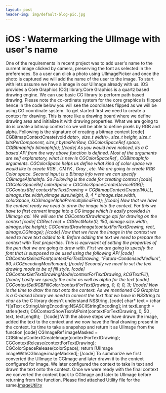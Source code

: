 ```yaml
---
layout: post
header-img: img/default-blog-pic.jpg
---
```


# iOS : Watermarking the UIImage with user's name

One of the requirements in recent project was to add user's name to the current image clicked by camera, preserving the font as selected in the preferences. So a user can click a photo using UIImagePicker and once the photo is captured we will add the name of the user to the image. To start with lets assume we have a image in our UIImage already with us. iOS provides a Core Graphics (CG) library.Core Graphics is a quartz based drawing engine. We can use basic CG library to perform path based drawing. Please note the co-ordinate system for the core graphics is flipped hence in the code below you will see the coordinates flipped as we will be using CG coordinate system. To get started first we need to create a context for drawing. This is more like a drawing board where we define drawing area and initialize it with drawing properties. What we are going to do is create a bitmap context so we will be able to define pixels by RGB and alpha. Following is the signature of creating a bitmap context [code] CGBitmapContextCreate(void *data>, size_t width>, size_t height, size_t bitsPerComponent, size_t bytesPerRow, CGColorSpaceRef space, CGBitmapInfo bitmapInfo); [/code] As you would have noticed, its a C based API from the way above function is defined. Most of the arguments are self explanatory, what is new is CGColorSpaceRef , CGBitmapInfo arguments. CGColorSpace helps us define what kind of color space we would like to create RGB , CMYK , Gray , etc. We are going to create RGB Color space. Second input is a Bitmap info were we can specify CGImageAlphaInfo. So Following is the code for creating context [code] CGColorSpaceRef colorSpace = CGColorSpaceCreateDeviceRGB(); CGContextRef contextForTextDrawing = CGBitmapContextCreate(NULL, aImage.size.width,aImage.size.height, 8, 4 * aImage.size.width, colorSpace, kCGImageAlphaPremultipliedFirst); [/code] Now that we have the context ready we need to draw the image into the context. For this we have to first convert image into a CG image which is easily provided in UIImage api. We will use the CGContextDrawImage api for drawing on the context [code] CGRect rect = CGRectMake(0, 150, aImage.size.width, aImage.size.height); CGContextDrawImage(contextForTextDrawing, rect, aImage.CGImage); [/code] Now that we have the Image in the context we need to have text added to it. Before adding the text we need to prepare the context with Text properties. This is equivalent of setting the properties of the pen that we are going to draw with. First we are going to specify the font that is supposed to be used using the following API [code] CGContextSelectFont(contextForTextDrawing, "Futura-CondensedMedium", 80, kCGEncodingMacRoman); [/code] Secondly we need to set the text drawing mode to be of fill style. [code] CGContextSetTextDrawingMode(contextForTextDrawing, kCGTextFill); [/code] Lastly we specify the color as well as alpha for the text [code] CGContextSetRGBFillColor(contextForTextDrawing, 0, 0, 0, 1); [/code] Now is the time to draw the text onto the context. As we mentioned CG Graphics is a C-based library we need to convert the text that we have in NSString to char* as the C library doesn't understand NSString. [code] char* text = (char *)[aText cStringUsingEncoding:NSASCIIStringEncoding]; int textLength = strlen(text); CGContextShowTextAtPoint(contextForTextDrawing, 0, 50 , text, textLength); &nbsp; [/code] With the above steps we have drawn the image, added the text to the context and we now have the final drawing present in the context. Its time to take a snapshop and return it as UIImage from the function [code] CGImageRef imageMasked = CGBitmapContextCreateImage(contextForTextDrawing); CGContextRelease(contextForTextDrawing); CGColorSpaceRelease(colorSpace); return [UIImage imageWithCGImage:imageMasked]; [/code] To summarize we first converted the UIImage to CGImage and later drawn it to the context configured for image. We later configured the context to take in text and drawn the text onto the context. Once we were ready with the final context we converted the context back to CGImage and later to UIImage before returning from the function. Please find attached Utility file for the same.[ImageUtility](/wp-content/uploads/2012/05/ImageUtility.zip)